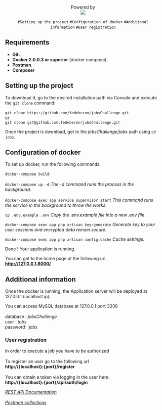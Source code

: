 <p align="center">Powered by<br/><img src="https://laravel.com/assets/img/components/logo-laravel.svg"></p>

<p align="center">
<a href="#setting-up" style="text-decoration: none; color: black;"><code>#Setting up the project</code></a>
<a href="#docker-config" style="text-decoration: none; color: black;"><code>#Configuration of docker</code></a>
<a href="#additional-info" style="text-decoration: none; color: black;"><code>#Additional information</code></a>
<a href="#user-registration" style="text-decoration: none; color: black;"><code>#User registration</code></a>
</p>

## Requirements

- **Git.**
- **Docker 2.0.0.3 or superior** (docker compose).
- **Postman.**
- **Composer**

<div id="setting-up"></div>

## Setting up the project

To download it, go to the desired installation path via Console and execute the `git clone` command:
<br/>
<br/>
`git clone https://github.com/fedeberon/jobsChallenge.git` <br/> or <br/> `git clone git@github.com:fedeberon/jobsChallenge.git`


Once the project is download, get to the *jobsChallenge/jobs* path using `cd jobs`.

<div id="docker-config"></div>

## Configuration of docker 

To set up docker, run the following commands:
<br/>
<br/>
	`docker-compose build`
<br/>
<br/>
	`docker-compose up -d` *The -d command runs the process in the background.*
<br/>
<br/>
	`docker-compose exec app service supervisor start` *This command runs the service in the background to throw the works.* 



`cp .env.example .env` *Copy the .env.example file into a new .env file*


`docker-compose exec app php artisan key:generate` *Generate key to your user sessions and encrypted data remain secure.* 


`docker-compose exec app php artisan config:cache` *Cache settings.* 

Done ! Your application is running.

You can get to the home page at the following url.
<br/>
**http://127.0.0.1:8000/**

<div id="additional-info"></div>

## Additional information

Once the docker is running, the Application server will be deployed at 127.0.0.1 (localhost ip).

You can access MySQL database at 127.0.0.1 port 3306
<br/>
<br/>
database : *jobsChallenge*
<br/>
user : *jobs*
<br/>
password : *jobs*  

<div id="user-registration"></div>

### User registration

In order to execute a job you have to be authorized
<br/>
<br/>
To register an user go to the following url
<br/>
**http://{localhost}:{port}/register**
<br/>
<br/>
You can obtain a token via logging in the user here:
<br/>
**http://{localhost}:{port}/api/auth/login**


[*REST API Documentation*](http://127.0.0.1:8000/documentation)
<br/>
<br/>
[*Postman collections*](https://es.stackoverflow.com/)


